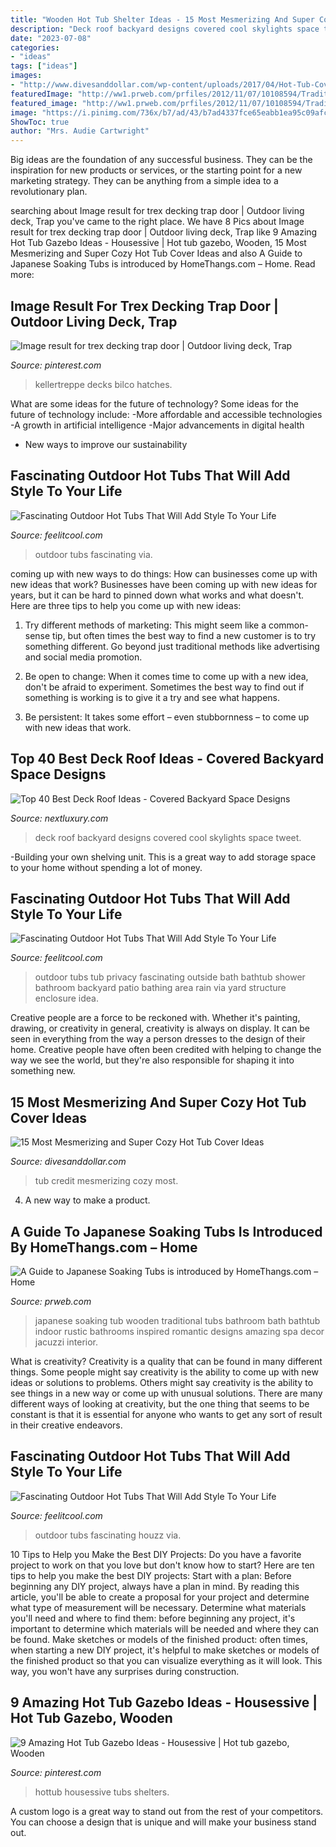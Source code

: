 ```yaml
---
title: "Wooden Hot Tub Shelter Ideas - 15 Most Mesmerizing And Super Cozy Hot Tub Cover Ideas"
description: "Deck roof backyard designs covered cool skylights space tweet"
date: "2023-07-08"
categories:
- "ideas"
tags: ["ideas"]
images:
- "http://www.divesanddollar.com/wp-content/uploads/2017/04/Hot-Tub-Cover-13.jpg"
featuredImage: "http://ww1.prweb.com/prfiles/2012/11/07/10108594/Traditional-Wooden-Japanese-Soaking-Tub.jpg"
featured_image: "http://ww1.prweb.com/prfiles/2012/11/07/10108594/Traditional-Wooden-Japanese-Soaking-Tub.jpg"
image: "https://i.pinimg.com/736x/b7/ad/43/b7ad4337fce65eabb1ea95c09afc19ab.jpg"
ShowToc: true
author: "Mrs. Audie Cartwright"
---
```



Big ideas are the foundation of any successful business. They can be the inspiration for new products or services, or the starting point for a new marketing strategy. They can be anything from a simple idea to a revolutionary plan.

	

		
searching about Image result for trex decking trap door | Outdoor living deck, Trap you've came to the right place. We have 8 Pics about Image result for trex decking trap door | Outdoor living deck, Trap like 9 Amazing Hot Tub Gazebo Ideas - Housessive | Hot tub gazebo, Wooden, 15 Most Mesmerizing and Super Cozy Hot Tub Cover Ideas and also A Guide to Japanese Soaking Tubs is introduced by HomeThangs.com – Home. Read more:
		
    
## Image Result For Trex Decking Trap Door | Outdoor Living Deck, Trap

<img loading=lazy src="https://i.pinimg.com/736x/10/0d/05/100d05062c6edc8a3009104f915e6920.jpg" onerror="this.onerror=null;this.src='https://tse3.mm.bing.net/th?id=OIP.uqD42BUQxh05MFPwphqpYAHaFQ&amp;pid=15.1';" alt="Image result for trex decking trap door | Outdoor living deck, Trap">

_Source: pinterest.com_

>kellertreppe decks bilco hatches. 

	

What are some ideas for the future of technology?
Some ideas for the future of technology include: 
-More affordable and accessible technologies 
-A growth in artificial intelligence 
-Major advancements in digital health 
- New ways to improve our sustainability

    
## Fascinating Outdoor Hot Tubs That Will Add Style To Your Life

<img loading=lazy src="https://feelitcool.com/wp-content/uploads/2016/06/outdoor-hot-tubs-ideas5.jpg" onerror="this.onerror=null;this.src='https://tse4.mm.bing.net/th?id=OIP.xDj7Ur5x4TzzlLPBIldPPgHaGJ&amp;pid=15.1';" alt="Fascinating Outdoor Hot Tubs That Will Add Style To Your Life">

_Source: feelitcool.com_

>outdoor tubs fascinating via. 

	

coming up with new ways to do things: How can businesses come up with new ideas that work?
Businesses have been coming up with new ideas for years, but it can be hard to pinned down what works and what doesn't. Here are three tips to help you come up with new ideas: 
1. Try different methods of marketing: This might seem like a common-sense tip, but often times the best way to find a new customer is to try something different. Go beyond just traditional methods like advertising and social media promotion. 

2. Be open to change: When it comes time to come up with a new idea, don't be afraid to experiment. Sometimes the best way to find out if something is working is to give it a try and see what happens. 

3. Be persistent: It takes some effort – even stubbornness – to come up with new ideas that work.

    
## Top 40 Best Deck Roof Ideas - Covered Backyard Space Designs

<img loading=lazy src="http://nextluxury.com/wp-content/uploads/traditional-deck-roof-with-skylights-cool-backyard-ideas.jpg" onerror="this.onerror=null;this.src='https://tse2.mm.bing.net/th?id=OIP.oFNMNz1jMMbXl_KiXsvYvwHaF7&amp;pid=15.1';" alt="Top 40 Best Deck Roof Ideas - Covered Backyard Space Designs">

_Source: nextluxury.com_

>deck roof backyard designs covered cool skylights space tweet. 

	

-Building your own shelving unit. This is a great way to add storage space to your home without spending a lot of money.

    
## Fascinating Outdoor Hot Tubs That Will Add Style To Your Life

<img loading=lazy src="http://feelitcool.com/wp-content/uploads/2016/06/outdoor-hot-tubs-ideas14.jpg" onerror="this.onerror=null;this.src='https://tse3.mm.bing.net/th?id=OIP.ViQHjDte556W2Q_rVkGKiAHaLH&amp;pid=15.1';" alt="Fascinating Outdoor Hot Tubs That Will Add Style To Your Life">

_Source: feelitcool.com_

>outdoor tubs tub privacy fascinating outside bath bathtub shower bathroom backyard patio bathing area rain via yard structure enclosure idea. 

	

Creative people are a force to be reckoned with. Whether it's painting, drawing, or creativity in general, creativity is always on display. It can be seen in everything from the way a person dresses to the design of their home. Creative people have often been credited with helping to change the way we see the world, but they're also responsible for shaping it into something new.

    
## 15 Most Mesmerizing And Super Cozy Hot Tub Cover Ideas

<img loading=lazy src="http://www.divesanddollar.com/wp-content/uploads/2017/04/Hot-Tub-Cover-13.jpg" onerror="this.onerror=null;this.src='https://tse3.mm.bing.net/th?id=OIP._1FZPbYrDxocuf92uEi2ogHaGe&amp;pid=15.1';" alt="15 Most Mesmerizing and Super Cozy Hot Tub Cover Ideas">

_Source: divesanddollar.com_

>tub credit mesmerizing cozy most. 

	

4. A new way to make a product.

    
## A Guide To Japanese Soaking Tubs Is Introduced By HomeThangs.com – Home

<img loading=lazy src="http://ww1.prweb.com/prfiles/2012/11/07/10108594/Traditional-Wooden-Japanese-Soaking-Tub.jpg" onerror="this.onerror=null;this.src='https://tse2.mm.bing.net/th?id=OIP.KkyAMPjrtpavPGBFUdlCNAHaHa&amp;pid=15.1';" alt="A Guide to Japanese Soaking Tubs is introduced by HomeThangs.com – Home">

_Source: prweb.com_

>japanese soaking tub wooden traditional tubs bathroom bath bathtub indoor rustic bathrooms inspired romantic designs amazing spa decor jacuzzi interior. 

	

What is creativity?
Creativity is a quality that can be found in many different things. Some people might say creativity is the ability to come up with new ideas or solutions to problems. Others might say creativity is the ability to see things in a new way or come up with unusual solutions. There are many different ways of looking at creativity, but the one thing that seems to be constant is that it is essential for anyone who wants to get any sort of result in their creative endeavors.

    
## Fascinating Outdoor Hot Tubs That Will Add Style To Your Life

<img loading=lazy src="http://feelitcool.com/wp-content/uploads/2016/06/outdoor-hot-tubs-ideas9.jpg" onerror="this.onerror=null;this.src='https://tse3.mm.bing.net/th?id=OIP.obCYodk9afkcNsUnUxW_WgHaJh&amp;pid=15.1';" alt="Fascinating Outdoor Hot Tubs That Will Add Style To Your Life">

_Source: feelitcool.com_

>outdoor tubs fascinating houzz via. 

	

10 Tips to Help you Make the Best DIY Projects:
Do you have a favorite project to work on that you love but don't know how to start? Here are ten tips to help you make the best DIY projects: 
Start with a plan: Before beginning any DIY project, always have a plan in mind. By reading this article, you'll be able to create a proposal for your project and determine what type of measurement will be necessary. Determine what materials you'll need and where to find them: before beginning any project, it's important to determine which materials will be needed and where they can be found. Make sketches or models of the finished product: often times, when starting a new DIY project, it's helpful to make sketches or models of the finished product so that you can visualize everything as it will look. This way, you won't have any surprises during construction.

    
## 9 Amazing Hot Tub Gazebo Ideas - Housessive | Hot Tub Gazebo, Wooden

<img loading=lazy src="https://i.pinimg.com/736x/b7/ad/43/b7ad4337fce65eabb1ea95c09afc19ab.jpg" onerror="this.onerror=null;this.src='https://tse3.mm.bing.net/th?id=OIP.if5QgqB1V0ExYpsYXPcgOwHaFW&amp;pid=15.1';" alt="9 Amazing Hot Tub Gazebo Ideas - Housessive | Hot tub gazebo, Wooden">

_Source: pinterest.com_

>hottub housessive tubs shelters. 

	

A custom logo is a great way to stand out from the rest of your competitors. You can choose a design that is unique and will make your business stand out.

